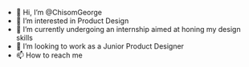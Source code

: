 - 👋 Hi, I’m @ChisomGeorge
- 👀 I’m interested in Product Design
- 🌱 I’m currently undergoing an internship aimed at honing my design skills
- 💞️ I’m looking to work as a Junior Product Designer
- 📫 How to reach me 

<!---
ChisomGeorge/ChisomGeorge is a ✨ special ✨ repository because its `README.md` (this file) appears on your GitHub profile.
You can click the Preview link to take a look at your changes.
--->
